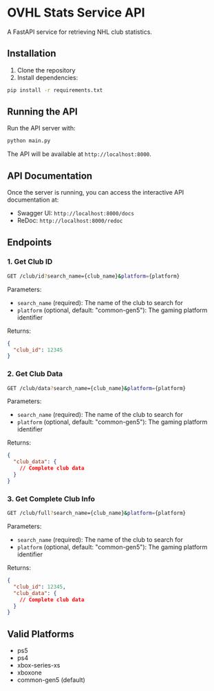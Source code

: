 # OVHL Stats Service API

A FastAPI service for retrieving NHL club statistics.

## Installation

1. Clone the repository
2. Install dependencies:

```bash
pip install -r requirements.txt
```

## Running the API

Run the API server with:

```bash
python main.py
```

The API will be available at `http://localhost:8000`.

## API Documentation

Once the server is running, you can access the interactive API documentation at:

- Swagger UI: `http://localhost:8000/docs`
- ReDoc: `http://localhost:8000/redoc`

## Endpoints

### 1. Get Club ID

```bash
GET /club/id?search_name={club_name}&platform={platform}
```

Parameters:

- `search_name` (required): The name of the club to search for
- `platform` (optional, default: "common-gen5"): The gaming platform identifier

Returns:

```json
{
  "club_id": 12345
}
```

### 2. Get Club Data

```bash
GET /club/data?search_name={club_name}&platform={platform}
```

Parameters:

- `search_name` (required): The name of the club to search for
- `platform` (optional, default: "common-gen5"): The gaming platform identifier

Returns:

```json
{
  "club_data": {
    // Complete club data
  }
}
```

### 3. Get Complete Club Info

```bash
GET /club/full?search_name={club_name}&platform={platform}
```

Parameters:

- `search_name` (required): The name of the club to search for
- `platform` (optional, default: "common-gen5"): The gaming platform identifier

Returns:

```json
{
  "club_id": 12345,
  "club_data": {
    // Complete club data
  }
}
```

## Valid Platforms

- ps5
- ps4
- xbox-series-xs
- xboxone
- common-gen5 (default)
